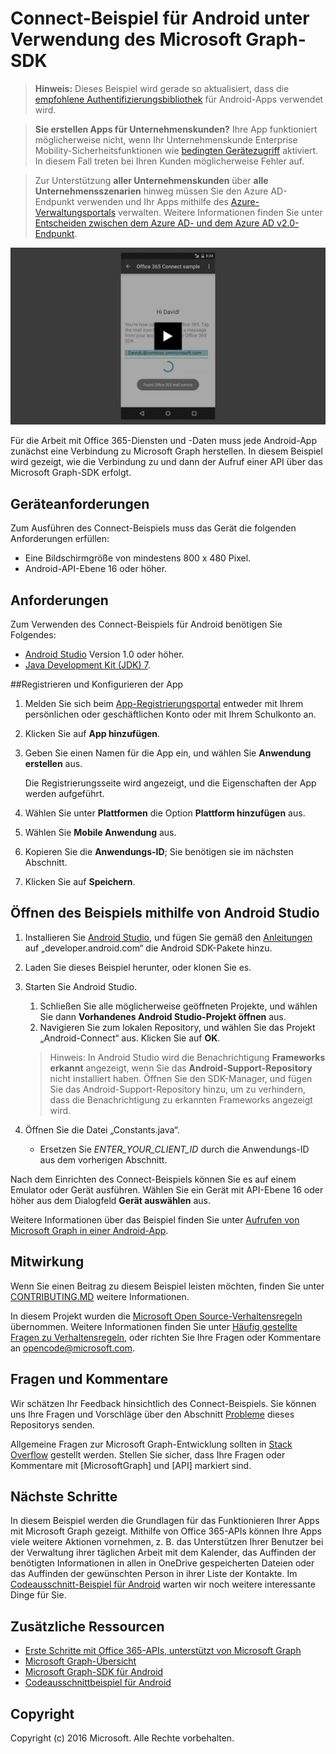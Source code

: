 ﻿# <a name="connect-sample-for-android-using-the-microsoft-graph-sdk"></a>Connect-Beispiel für Android unter Verwendung des Microsoft Graph-SDK


>**Hinweis:** Dieses Beispiel wird gerade so aktualisiert, dass die [empfohlene Authentifizierungsbibliothek](https://docs.microsoft.com/de-de/azure/active-directory/develop/active-directory-v2-libraries#compatible-client-libraries) für Android-Apps verwendet wird.


> **Sie erstellen Apps für Unternehmenskunden?** Ihre App funktioniert möglicherweise nicht, wenn Ihr Unternehmenskunde Enterprise Mobility-Sicherheitsfunktionen wie <a href="https://azure.microsoft.com/de-de/documentation/articles/active-directory-conditional-access-device-policies/" target="_newtab">bedingten Gerätezugriff</a> aktiviert. In diesem Fall treten bei Ihren Kunden möglicherweise Fehler auf. 

> Zur Unterstützung **aller Unternehmenskunden** über **alle Unternehmensszenarien** hinweg müssen Sie den Azure AD-Endpunkt verwenden und Ihr Apps mithilfe des [Azure-Verwaltungsportals](https://aka.ms/aadapplist) verwalten. Weitere Informationen finden Sie unter [Entscheiden zwischen dem Azure AD- und dem Azure AD v2.0-Endpunkt](https://graph.microsoft.io/docs/authorization/auth_overview#deciding-between-azure-ad-and-the-v2-authentication-endpoint).

[![Microsoft Graph Connect-Beispiel](/readme-images/O365-Android-Connect-video_play_icon.png)](https://www.youtube.com/watch?v=3IQIDFrqhY4 "Klicken Sie, um das Beispiel in Aktion zu sehen.")

Für die Arbeit mit Office 365-Diensten und -Daten muss jede Android-App zunächst eine Verbindung zu Microsoft Graph herstellen. In diesem Beispiel wird gezeigt, wie die Verbindung zu und dann der Aufruf einer API über das Microsoft Graph-SDK erfolgt.

## <a name="device-requirements"></a>Geräteanforderungen

Zum Ausführen des Connect-Beispiels muss das Gerät die folgenden Anforderungen erfüllen:

* Eine Bildschirmgröße von mindestens 800 x 480 Pixel.
* Android-API-Ebene 16 oder höher.
 
## <a name="prerequisites"></a>Anforderungen

Zum Verwenden des Connect-Beispiels für Android benötigen Sie Folgendes:

* [Android Studio](http://developer.android.com/sdk/index.html) Version 1.0 oder höher.
* [Java Development Kit (JDK) 7](http://www.oracle.com/technetwork/java/javase/downloads/jdk7-downloads-1880260.html).

<a name="register"></a>
##<a name="register-and-configure-the-app"></a>Registrieren und Konfigurieren der App

1. Melden Sie sich beim [App-Registrierungsportal](https://apps.dev.microsoft.com/) entweder mit Ihrem persönlichen oder geschäftlichen Konto oder mit Ihrem Schulkonto an.
2. Klicken Sie auf **App hinzufügen**.
3. Geben Sie einen Namen für die App ein, und wählen Sie **Anwendung erstellen** aus.
    
    Die Registrierungsseite wird angezeigt, und die Eigenschaften der App werden aufgeführt.
 
4. Wählen Sie unter **Plattformen** die Option **Plattform hinzufügen** aus.
5. Wählen Sie **Mobile Anwendung** aus.
6. Kopieren Sie die **Anwendungs-ID**; Sie benötigen sie im nächsten Abschnitt.
7. Klicken Sie auf **Speichern**.
  
## <a name="open-the-sample-using-android-studio"></a>Öffnen des Beispiels mithilfe von Android Studio

1. Installieren Sie [Android Studio](http://developer.android.com/sdk/index.html), und fügen Sie gemäß den [Anleitungen](http://developer.android.com/sdk/installing/adding-packages.html) auf „developer.android.com“ die Android SDK-Pakete hinzu.
2. Laden Sie dieses Beispiel herunter, oder klonen Sie es.
3. Starten Sie Android Studio.
    1. Schließen Sie alle möglicherweise geöffneten Projekte, und wählen Sie dann **Vorhandenes Android Studio-Projekt öffnen** aus.
    2. Navigieren Sie zum lokalen Repository, und wählen Sie das Projekt „Android-Connect“ aus. Klicken Sie auf **OK**.
    
    > Hinweis: In Android Studio wird die Benachrichtigung **Frameworks erkannt** angezeigt, wenn Sie das **Android-Support-Repository** nicht installiert haben. Öffnen Sie den SDK-Manager, und fügen Sie das Android-Support-Repository hinzu, um zu verhindern, dass die Benachrichtigung zu erkannten Frameworks angezeigt wird.
4. Öffnen Sie die Datei „Constants.java“.
    * Ersetzen Sie *ENTER_YOUR_CLIENT_ID* durch die Anwendungs-ID aus dem vorherigen Abschnitt.

Nach dem Einrichten des Connect-Beispiels können Sie es auf einem Emulator oder Gerät ausführen. Wählen Sie ein Gerät mit API-Ebene 16 oder höher aus dem Dialogfeld **Gerät auswählen** aus.

Weitere Informationen über das Beispiel finden Sie unter [Aufrufen von Microsoft Graph in einer Android-App](https://graph.microsoft.io/de-de/docs/platform/android).

<a name="contributing"></a>
## <a name="contributing"></a>Mitwirkung ##

Wenn Sie einen Beitrag zu diesem Beispiel leisten möchten, finden Sie unter [CONTRIBUTING.MD](/CONTRIBUTING.md) weitere Informationen.

In diesem Projekt wurden die [Microsoft Open Source-Verhaltensregeln](https://opensource.microsoft.com/codeofconduct/) übernommen. Weitere Informationen finden Sie unter [Häufig gestellte Fragen zu Verhaltensregeln](https://opensource.microsoft.com/codeofconduct/faq/), oder richten Sie Ihre Fragen oder Kommentare an [opencode@microsoft.com](mailto:opencode@microsoft.com).

## <a name="questions-and-comments"></a>Fragen und Kommentare

Wir schätzen Ihr Feedback hinsichtlich des Connect-Beispiels. Sie können uns Ihre Fragen und Vorschläge über den Abschnitt [Probleme](issues) dieses Repositorys senden.

Allgemeine Fragen zur Microsoft Graph-Entwicklung sollten in [Stack Overflow](http://stackoverflow.com/questions/tagged/MicrosoftGraph+API) gestellt werden. Stellen Sie sicher, dass Ihre Fragen oder Kommentare mit [MicrosoftGraph] und [API] markiert sind.

## <a name="next-steps"></a>Nächste Schritte

In diesem Beispiel werden die Grundlagen für das Funktionieren Ihrer Apps mit Microsoft Graph gezeigt. Mithilfe von Office 365-APIs können Ihre Apps viele weitere Aktionen vornehmen, z. B. das Unterstützen Ihrer Benutzer bei der Verwaltung ihrer täglichen Arbeit mit dem Kalender, das Auffinden der benötigten Informationen in allen in OneDrive gespeicherten Dateien oder das Auffinden der gewünschten Person in ihrer Liste der Kontakte. Im [Codeausschnitt-Beispiel für Android](../../../android-java-snippets-sample) warten wir noch weitere interessante Dinge für Sie. 
  
## <a name="additional-resources"></a>Zusätzliche Ressourcen

* [Erste Schritte mit Office 365-APIs, unterstützt von Microsoft Graph](http://dev.office.com/getting-started/office365apis)
* [Microsoft Graph-Übersicht](http://graph.microsoft.io)
* [Microsoft Graph-SDK für Android](../../../msgraph-sdk-android)
* [Codeausschnittbeispiel für Android](../../../android-java-snippets-sample)

## <a name="copyright"></a>Copyright
Copyright (c) 2016 Microsoft. Alle Rechte vorbehalten.
